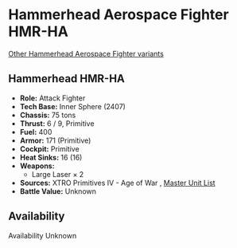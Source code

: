 # Hammerhead Aerospace Fighter HMR-HA 

[Other Hammerhead Aerospace Fighter variants](../hammerhead_aerospace_fighter.md) 

## Hammerhead HMR-HA 

- **Role:** Attack Fighter 
- **Tech Base:** Inner Sphere (2407) 
- **Chassis:** 75 tons 
- **Thrust:** 6 / 9, Primitive 
- **Fuel:** 400 
- **Armor:** 171 (Primitive) 
- **Cockpit:** Primitive 
- **Heat Sinks:** 16 (16) 
- **Weapons:** 
  - Large Laser × 2 
- **Sources:** XTRO Primitives IV - Age of War , [Master Unit List](http://masterunitlist.info/Unit/Details/7193) 
- **Battle Value:** Unknown 

## Availability 

Availability Unknown 


